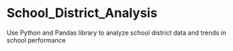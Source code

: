 # School_District_Analysis
Use Python and Pandas library to analyze school district data and trends in school performance
